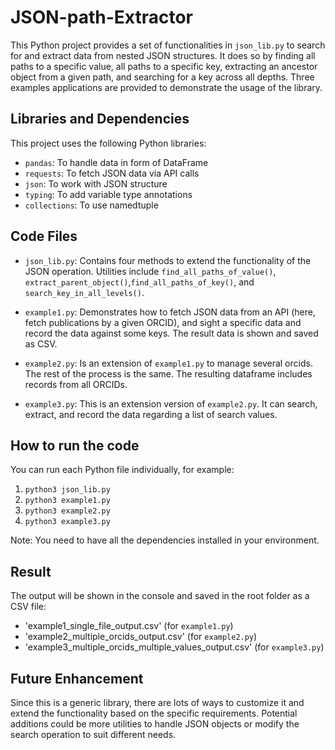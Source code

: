 # JSON-path-Extractor

This Python project provides a set of functionalities in `json_lib.py` to search for and extract data from nested JSON structures. It does so by finding all paths to a specific value, all paths to a specific key, extracting an ancestor object from a given path, and searching for a key across all depths. Three examples applications are provided to demonstrate the usage of the library.

## Libraries and Dependencies

This project uses the following Python libraries:

- `pandas`: To handle data in form of DataFrame
- `requests`: To fetch JSON data via API calls
- `json`: To work with JSON structure
- `typing`: To add variable type annotations
- `collections`: To use namedtuple

## Code Files

- `json_lib.py`: Contains four methods to extend the functionality of the JSON operation. Utilities include `find_all_paths_of_value()`, `extract_parent_object()`,`find_all_paths_of_key()`, and `search_key_in_all_levels()`.

- `example1.py`: Demonstrates how to fetch JSON data from an API (here, fetch publications by a given ORCID), and sight a specific data and record the data against some keys. The result data is shown and saved as CSV.   

- `example2.py`: Is an extension of `example1.py` to manage several orcids. The rest of the process is the same. The resulting dataframe includes records from all ORCIDs.

- `example3.py`: This is an extension version of `example2.py`. It can search, extract, and record the data regarding a list of search values.


## How to run the code

You can run each Python file individually, for example:

1. `python3 json_lib.py`
2. `python3 example1.py`
3. `python3 example2.py`
4. `python3 example3.py`
   
Note: You need to have all the dependencies installed in your environment.

## Result

The output will be shown in the console and saved in the root folder as a CSV file:
- 'example1_single_file_output.csv' (for `example1.py`)
- 'example2_multiple_orcids_output.csv' (for `example2.py`)
- 'example3_multiple_orcids_multiple_values_output.csv' (for `example3.py`)

## Future Enhancement
Since this is a generic library, there are lots of ways to customize it and extend the functionality based on the specific requirements. Potential additions could be more utilities to handle JSON objects or modify the search operation to suit different needs.